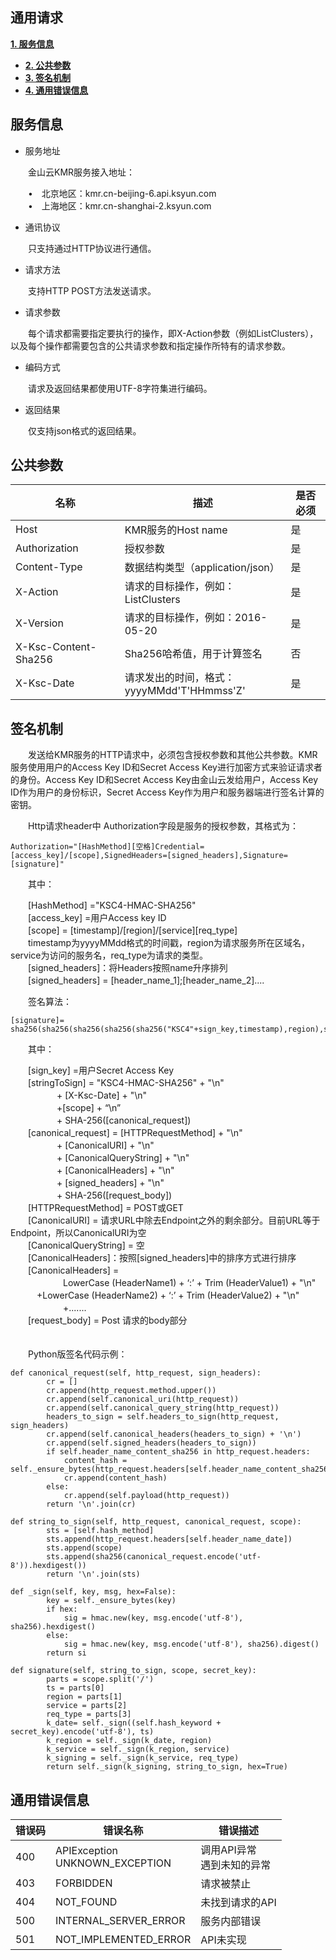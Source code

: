 ## 通用请求

 **[1. 服务信息](fu_wu_xin_xi.md)**
* **[2. 公共参数](gong_gong_can_shu.md)**
* **[3. 签名机制](qian_ming_ji_zhi.md)**
* **[4. 通用错误信息](tong_yong_cuo_wu_xin_xi.md)**


## 服务信息

* 服务地址
 
　　金山云KMR服务接入地址：
  
 　　•　北京地区：kmr.cn-beijing-6.api.ksyun.com <br/>
 　　•　上海地区：kmr.cn-shanghai-2.ksyun.com

* 通讯协议

　　只支持通过HTTP协议进行通信。

* 请求方法

　　支持HTTP POST方法发送请求。

* 请求参数

　　每个请求都需要指定要执行的操作，即X-Action参数（例如ListClusters），以及每个操作都需要包含的公共请求参数和指定操作所特有的请求参数。

* 编码方式

　　请求及返回结果都使用UTF-8字符集进行编码。

* 返回结果

　　仅支持json格式的返回结果。



## 公共参数

| 名称 | 描述 | 是否必须 |
| -- | -- | -- |
| Host | KMR服务的Host name | 是 |
| Authorization | 授权参数 | 是 |
| Content-Type | 数据结构类型（application/json） | 是 |
| X-Action | 请求的目标操作，例如：ListClusters | 是 |
| X-Version | 请求的目标操作，例如：2016-05-20 | 是 |
| X-Ksc-Content-Sha256 | Sha256哈希值，用于计算签名 | 否 |
| X-Ksc-Date | 请求发出的时间，格式：<br>yyyyMMdd'T'HHmmss'Z'  | 是 |



## 签名机制


　　发送给KMR服务的HTTP请求中，必须包含授权参数和其他公共参数。KMR服务使用用户的Access Key ID和Secret Access Key进行加密方式来验证请求者的身份。Access Key ID和Secret Access Key由金山云发给用户，Access Key ID作为用户的身份标识，Secret Access Key作为用户和服务器端进行签名计算的密钥。

　　Http请求header中 Authorization字段是服务的授权参数，其格式为：

```
Authorization="[HashMethod][空格]Credential=[access_key]/[scope],SignedHeaders=[signed_headers],Signature=[signature]"
```
　　其中：
  
　　[HashMethod] ="KSC4-HMAC-SHA256"<br>
　　[access_key] =用户Access key ID<br>
　　[scope] = [timestamp]/[region]/[service][req_type]<br>
　　timestamp为yyyyMMdd格式的时间戳，region为请求服务所在区域名，service为访问的服务名，req_type为请求的类型。<br>
　　[signed_headers]：将Headers按照name升序排列<br>
　　[signed_headers] = [header_name_1];[header_name_2]....

　　签名算法：

```
[signature]= sha256(sha256(sha256(sha256(sha256("KSC4"+sign_key,timestamp),region),service),req_type),string_to_sign)
```

　　其中：

　　[sign_key] =用户Secret Access Key<br>
　　[stringToSign] = "KSC4-HMAC-SHA256" + "\n"<br>
　　　 　　+ [X-Ksc-Date] + "\n"<br>
　　　 　　+[scope] + “\n”<br>
　　　　　 + SHA-256([canonical_request])<br>
　　[canonical_request] = [HTTPRequestMethod] + "\n"<br>
　　　　　 + [CanonicalURI] + "\n"<br>
　　　　　 + [CanonicalQueryString] + "\n"<br>
　　　　　 + [CanonicalHeaders] + "\n"<br>
　　　　　 + [signed_headers] + "\n"<br>
　　　　　 + SHA-256([request_body])<br>
　　[HTTPRequestMethod] = POST或GET<br>
　　[CanonicalURI] = 请求URL中除去Endpoint之外的剩余部分。目前URL等于Endpoint，所以CanonicalURI为空<br>
　　[CanonicalQueryString] = 空<br>
　　[CanonicalHeaders]：按照[signed_headers]中的排序方式进行排序<br>
　　[CanonicalHeaders] =<br>
　　　　　　LowerCase (HeaderName1) + ‘:’ + Trim (HeaderValue1) + "\n"<br>
     　　　+LowerCase (HeaderName2) + ‘:’ + Trim (HeaderValue2) + "\n"<br>
　　　　　　+.......<br>
　　[request_body] = Post 请求的body部分<br>
　　

　　Python版签名代码示例：

```
def canonical_request(self, http_request, sign_headers):
        cr = []
        cr.append(http_request.method.upper())
        cr.append(self.canonical_uri(http_request))
        cr.append(self.canonical_query_string(http_request))
        headers_to_sign = self.headers_to_sign(http_request, sign_headers)
        cr.append(self.canonical_headers(headers_to_sign) + '\n')
        cr.append(self.signed_headers(headers_to_sign))
        if self.header_name_content_sha256 in http_request.headers:
            content_hash = self._ensure_bytes(http_request.headers[self.header_name_content_sha256])
            cr.append(content_hash)
        else:
            cr.append(self.payload(http_request))
        return '\n'.join(cr)

def string_to_sign(self, http_request, canonical_request, scope):
        sts = [self.hash_method]
        sts.append(http_request.headers[self.header_name_date])
        sts.append(scope)
        sts.append(sha256(canonical_request.encode('utf-8')).hexdigest())
        return '\n'.join(sts)

def _sign(self, key, msg, hex=False):
        key = self._ensure_bytes(key)
        if hex:
            sig = hmac.new(key, msg.encode('utf-8'), sha256).hexdigest()
        else:
            sig = hmac.new(key, msg.encode('utf-8'), sha256).digest()
        return si

def signature(self, string_to_sign, scope, secret_key):
        parts = scope.split('/')
        ts = parts[0]
        region = parts[1]
        service = parts[2]
        req_type = parts[3]
        k_date= self._sign((self.hash_keyword + secret_key).encode('utf-8'), ts)
        k_region = self._sign(k_date, region)
        k_service = self._sign(k_region, service)
        k_signing = self._sign(k_service, req_type)
        return self._sign(k_signing, string_to_sign, hex=True)
```


## 通用错误信息

|错误码 | 错误名称 | 错误描述|
| -- | -- | -- |
|400 | APIException<br>UNKNOWN_EXCEPTION |	调用API异常<br>遇到未知的异常|
|403 |	FORBIDDEN|	请求被禁止|
|404 |	NOT_FOUND|	未找到请求的API |
|500 |	INTERNAL_SERVER_ERROR|	服务内部错误 |
|501 |	NOT_IMPLEMENTED_ERROR|	API未实现 |
